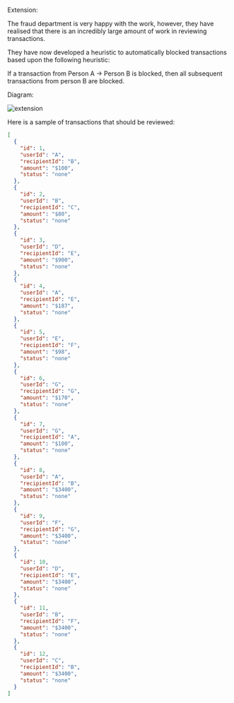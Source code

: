 #

Extension:

The fraud department is very happy with the work, however, they have realised that there is an incredibly large amount of work in reviewing transactions.

They have now developed a heuristic to automatically blocked transactions based upon the following heuristic:

If a transaction from Person A -> Person B is blocked, then all subsequent transactions from person B are blocked. 

Diagram:

![extension](https://i.imgur.com/LIm2Gzt.png "Showing what transactions should be blocked")

Here is a sample of transactions that should be reviewed:

```json
[
  {
    "id": 1,
    "userId": "A",
    "recipientId": "B",
    "amount": "$100",
    "status": "none"
  },
  {
    "id": 2,
    "userId": "B",
    "recipientId": "C",
    "amount": "$80",
    "status": "none"
  },
  {
    "id": 3,
    "userId": "D",
    "recipientId": "E",
    "amount": "$900",
    "status": "none"
  },
  {
    "id": 4,
    "userId": "A",
    "recipientId": "E",
    "amount": "$187",
    "status": "none"
  },
  {
    "id": 5,
    "userId": "E",
    "recipientId": "F",
    "amount": "$98",
    "status": "none"
  },
  {
    "id": 6,
    "userId": "G",
    "recipientId": "G",
    "amount": "$170",
    "status": "none"
  },
  {
    "id": 7,
    "userId": "G",
    "recipientId": "A",
    "amount": "$100",
    "status": "none"
  },
  {
    "id": 8,
    "userId": "A",
    "recipientId": "B",
    "amount": "$3400",
    "status": "none"
  },
  {
    "id": 9,
    "userId": "F",
    "recipientId": "G",
    "amount": "$3400",
    "status": "none"
  },
  {
    "id": 10,
    "userId": "D",
    "recipientId": "E",
    "amount": "$3400",
    "status": "none"
  },
  {
    "id": 11,
    "userId": "B",
    "recipientId": "F",
    "amount": "$3400",
    "status": "none"
  },
  {
    "id": 12,
    "userId": "C",
    "recipientId": "B",
    "amount": "$3400",
    "status": "none"
  }
]
```
